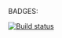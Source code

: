 BADGES:

[![Build status](https://ci.appveyor.com/api/projects/status/ffj175xgfmw4te1r?svg=true)](https://ci.appveyor.com/project/mrtnanastasiya/drag-drop-hw)
